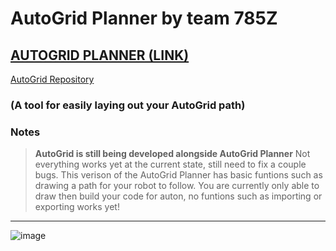 # AutoGrid Planner by team **785Z**
## [AUTOGRID PLANNER (LINK)](https://parkerrasys.github.io/AutoGrid-Planner/)
[AutoGrid Repository](https://github.com/parkerrasys/AutoGrid/) 
### (A tool for easily laying out your AutoGrid path)

### Notes

>**AutoGrid is still being developed alongside AutoGrid Planner**
> Not everything works yet at the current state, still need to fix a couple bugs.
> This verison of the AutoGrid Planner has basic funtions such as drawing a path for your robot to follow.
> You are currently only able to draw then build your code for auton, no funtions such as importing or exporting works yet!
** **
<div class="logo-title">
  <a href="https://parkerrasys.github.io/AutoGrid-Planner/" target="_blank" class="hover-effect">
    <img src="https://github.com/user-attachments/assets/dc9531b7-a99f-4ac5-b29b-13b0ae5269df" alt="image">
    <div class="tooltip">Will redirect to AutoGrid Planner</div>
  </a>
</div>

<style>
  .logo-title {
    position: relative;
    display: inline-block;
  }

  .hover-effect {
    position: relative;
    display: inline-block;
    text-decoration: none;
  }

  /* Style for the image */
  .hover-effect img {
    display: block;
    transition: filter 0.3s ease; /* Smooth dimming effect */
  }

  /* Dim the image when hovered */
  .hover-effect:hover img {
    filter: brightness(70%);
  }

  /* Tooltip styling */
  .tooltip {
    display: none; /* Hidden by default */
    position: absolute;
    bottom: -40px; /* Adjust position above/below image */
    left: 50%;
    transform: translateX(-50%);
    background-color: black;
    color: white;
    padding: 5px 10px;
    border-radius: 5px;
    font-size: 12px;
    white-space: nowrap;
    opacity: 0;
    transition: opacity 0.3s ease;
    z-index: 10; /* Make sure it appears above other content */
  }

  /* Show the tooltip on hover */
  .hover-effect:hover .tooltip {
    display: block;
    opacity: 1;
  }
</style>

